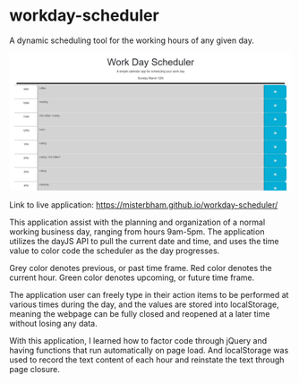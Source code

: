 # workday-scheduler

A dynamic scheduling tool for the working hours of any given day.

![Screenshot of Workday Scheduler application](./assets/images/application-screenshot.jpg)

Link to live application: https://misterbham.github.io/workday-scheduler/

This application assist with the planning and organization of a normal working business day, ranging from hours 9am-5pm.
The application utilizes the dayJS API to pull the current date and time, and uses the time value to color code the scheduler as the day progresses.

Grey color denotes previous, or past time frame.
Red color denotes the current hour.
Green color denotes upcoming, or future time frame.

The application user can freely type in their action items to be performed at various times during the day, and the values are stored into localStorage, meaning the webpage can be fully closed and reopened at a later time without losing any data.

With this application, I learned how to factor code through jQuery and having functions that run automatically on page load. And localStorage was used to record the text content of each hour and reinstate the text through page closure.
